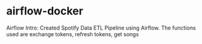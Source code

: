 # airflow-docker
 Airflow Intro: Created Spotify Data ETL Pipeline using Airflow. The functions used are exchange tokens, refresh tokens, get songs
